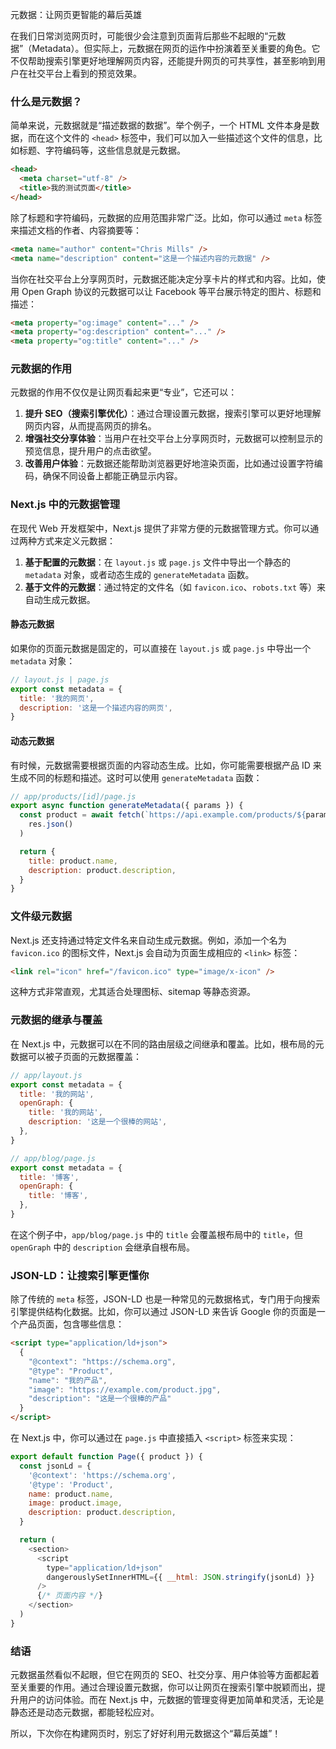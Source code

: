 元数据：让网页更智能的幕后英雄

在我们日常浏览网页时，可能很少会注意到页面背后那些不起眼的“元数据”（Metadata）。但实际上，元数据在网页的运作中扮演着至关重要的角色。它不仅帮助搜索引擎更好地理解网页内容，还能提升网页的可共享性，甚至影响到用户在社交平台上看到的预览效果。

### 什么是元数据？

简单来说，元数据就是“描述数据的数据”。举个例子，一个 HTML 文件本身是数据，而在这个文件的 `<head>` 标签中，我们可以加入一些描述这个文件的信息，比如标题、字符编码等，这些信息就是元数据。

```html
<head>
  <meta charset="utf-8" />
  <title>我的测试页面</title>
</head>
```

除了标题和字符编码，元数据的应用范围非常广泛。比如，你可以通过 `meta` 标签来描述文档的作者、内容摘要等：

```html
<meta name="author" content="Chris Mills" />
<meta name="description" content="这是一个描述内容的元数据" />
```

当你在社交平台上分享网页时，元数据还能决定分享卡片的样式和内容。比如，使用 Open Graph 协议的元数据可以让 Facebook 等平台展示特定的图片、标题和描述：

```html
<meta property="og:image" content="..." />
<meta property="og:description" content="..." />
<meta property="og:title" content="..." />
```

### 元数据的作用

元数据的作用不仅仅是让网页看起来更“专业”，它还可以：

1. **提升 SEO（搜索引擎优化）**：通过合理设置元数据，搜索引擎可以更好地理解网页内容，从而提高网页的排名。
2. **增强社交分享体验**：当用户在社交平台上分享网页时，元数据可以控制显示的预览信息，提升用户的点击欲望。
3. **改善用户体验**：元数据还能帮助浏览器更好地渲染页面，比如通过设置字符编码，确保不同设备上都能正确显示内容。

### Next.js 中的元数据管理

在现代 Web 开发框架中，Next.js 提供了非常方便的元数据管理方式。你可以通过两种方式来定义元数据：

1. **基于配置的元数据**：在 `layout.js` 或 `page.js` 文件中导出一个静态的 `metadata` 对象，或者动态生成的 `generateMetadata` 函数。
2. **基于文件的元数据**：通过特定的文件名（如 `favicon.ico`、`robots.txt` 等）来自动生成元数据。

#### 静态元数据

如果你的页面元数据是固定的，可以直接在 `layout.js` 或 `page.js` 中导出一个 `metadata` 对象：

```javascript
// layout.js | page.js
export const metadata = {
  title: '我的网页',
  description: '这是一个描述内容的网页',
}
```

#### 动态元数据

有时候，元数据需要根据页面的内容动态生成。比如，你可能需要根据产品 ID 来生成不同的标题和描述。这时可以使用 `generateMetadata` 函数：

```javascript
// app/products/[id]/page.js
export async function generateMetadata({ params }) {
  const product = await fetch(`https://api.example.com/products/${params.id}`).then(res =>
    res.json()
  )

  return {
    title: product.name,
    description: product.description,
  }
}
```

### 文件级元数据

Next.js 还支持通过特定文件名来自动生成元数据。例如，添加一个名为 `favicon.ico` 的图标文件，Next.js 会自动为页面生成相应的 `<link>` 标签：

```html
<link rel="icon" href="/favicon.ico" type="image/x-icon" />
```

这种方式非常直观，尤其适合处理图标、sitemap 等静态资源。

### 元数据的继承与覆盖

在 Next.js 中，元数据可以在不同的路由层级之间继承和覆盖。比如，根布局的元数据可以被子页面的元数据覆盖：

```javascript
// app/layout.js
export const metadata = {
  title: '我的网站',
  openGraph: {
    title: '我的网站',
    description: '这是一个很棒的网站',
  },
}

// app/blog/page.js
export const metadata = {
  title: '博客',
  openGraph: {
    title: '博客',
  },
}
```

在这个例子中，`app/blog/page.js` 中的 `title` 会覆盖根布局中的 `title`，但 `openGraph` 中的 `description` 会继承自根布局。

### JSON-LD：让搜索引擎更懂你

除了传统的 `meta` 标签，JSON-LD 也是一种常见的元数据格式，专门用于向搜索引擎提供结构化数据。比如，你可以通过 JSON-LD 来告诉 Google 你的页面是一个产品页面，包含哪些信息：

```html
<script type="application/ld+json">
  {
    "@context": "https://schema.org",
    "@type": "Product",
    "name": "我的产品",
    "image": "https://example.com/product.jpg",
    "description": "这是一个很棒的产品"
  }
</script>
```

在 Next.js 中，你可以通过在 `page.js` 中直接插入 `<script>` 标签来实现：

```javascript
export default function Page({ product }) {
  const jsonLd = {
    '@context': 'https://schema.org',
    '@type': 'Product',
    name: product.name,
    image: product.image,
    description: product.description,
  }

  return (
    <section>
      <script
        type="application/ld+json"
        dangerouslySetInnerHTML={{ __html: JSON.stringify(jsonLd) }}
      />
      {/* 页面内容 */}
    </section>
  )
}
```

### 结语

元数据虽然看似不起眼，但它在网页的 SEO、社交分享、用户体验等方面都起着至关重要的作用。通过合理设置元数据，你可以让网页在搜索引擎中脱颖而出，提升用户的访问体验。而在 Next.js 中，元数据的管理变得更加简单和灵活，无论是静态还是动态元数据，都能轻松应对。

所以，下次你在构建网页时，别忘了好好利用元数据这个“幕后英雄”！

